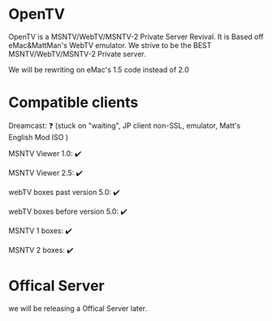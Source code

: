 # OpenTV
OpenTV is a MSNTV/WebTV/MSNTV-2 Private Server Revival.
It is Based off eMac&amp;MattMan's WebTV emulator.
We strive to be the BEST MSNTV/WebTV/MSNTV-2 Private server.

We will be rewriting on eMac's 1.5 code instead of 2.0 

# Compatible clients
Dreamcast: ❓ (stuck on "waiting", JP client non-SSL, emulator, Matt's English Mod ISO )

MSNTV Viewer 1.0: ✔️

MSNTV Viewer 2.5: ✔️

webTV boxes past version 5.0: ✔️

webTV boxes before version 5.0: ✔️

MSNTV 1 boxes: ✔️

MSNTV 2 boxes: ✔️

# Offical Server
we will be releasing a Offical Server later.
